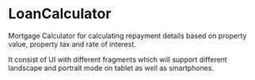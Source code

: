 # LoanCalculator
Mortgage Calculator for calculating repayment details based on property value, property tax and rate of interest.

It consist of UI with different fragments which will support different landscape and portrait mode on tablet as well as smartphones.
